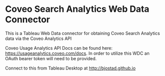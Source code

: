 # Coveo Search Analytics Web Data Connector
This is a Tableau Web Data connector for obtaining Coveo Search Analytics data via the Coveo Analytics API

Coveo Usage Analytics API Docs can be found here: https://usageanalytics.coveo.com/docs.
In order to utilize this WDC an OAuth bearer token will need to be provided.

Connect to this from Tableau Desktop at http://bjostad.github.io
